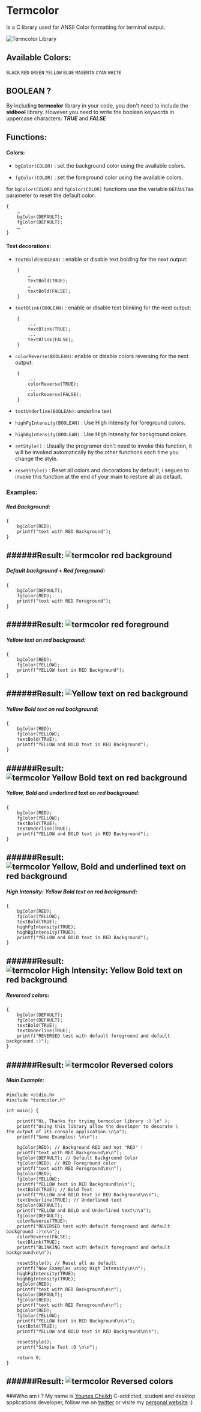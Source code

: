 Termcolor
=========

Is a C library used for ANSII Color formatting for terminal output.

![Termcolor Library](http://localhost/examples/example_termcolor.png) 

## Available Colors:
 `BLACK` `RED` `GREEN` `YELLOW` `BLUE` `MAGENTA` `CYAN` `WHITE`


## BOOLEAN ?
By including **termcolor** library in your code, you don't need to include the ~~**stdbool**~~ library. However you need to write the boolean keywords in uppercase characters:  ***TRUE***  and ***FALSE*** 

## Functions:

#### Colors: 

+ `bgColor(COLOR)` : set the background color using the available colors.

+ `fgColor(COLOR)` : set the foreground color using the available colors.

for `bgColor(COLOR)` and `fgColor(COLOR)` functions use the variable `DEFAULT`as parameter to reset the default color:
```
{
	…
	bgColor(DEFAULT);
	fgColor(DEFAULT);
	…
}
```
#### Text decorations:

+ `textBold(BOOLEAN)` : enable or disable text bolding for the next output:
``` 
	{
		…
		textBold(TRUE); 
		…
		textBold(FALSE);
	} 
```

+ `textBlink(BOOLEAN)` : enable or disable text blinking for the next output:
``` 
	{
		...
		textBlink(TRUE); 
		...
		textBlink(FALSE);
	} 
```

+ `colorReverse(BOOLEAN)`: enable or disable colors reversing for the next output:
``` 
	{
		...
		colorReverse(TRUE); 
		...
		colorReverse(FALSE);
	} 
```

+ `textUnderline(BOOLEAN)`: underline text

+ `highFgIntensity(BOOLEAN)` : Use High Intensity for foreground colors.

+ `highBgIntensity(BOOLEAN)` : Use High Intensity for background colors.

+ `setStyle()` : Usually the programer don't need to invoke this function, it will be invoked automatically by the other functions each time you change the style.

+ `resetStyle()` : Reset all colors and decorations by default!, i segues to invoke this function at the end of your main to restore all as default.

### Examples:
##### Red Background:

```
{
	bgColor(RED);
	printf("text with RED Background");
}
```
######Result:
![termcolor red background](http://localhost/examples/red_background.png) 
-
##### Default background + Red foreground:

```
{
	bgColor(DEFAULT);
	fgColor(RED);
	printf("text with RED Foreground");
}
```
######Result:
![termcolor red foreground](http://localhost/examples/red_foreground.png)
-
##### Yellow text on red background:

```
{
	bgColor(RED);
	fgColor(YELLOW);
	printf("YELLOW text in RED Background");
}
```
######Result:
![Yellow text on red background](http://localhost/examples/yellow_in_red.png)
-
##### Yellow Bold text on red background:

```
{
	bgColor(RED);
	fgColor(YELLOW);
	textBold(TRUE);
	printf("YELLOW and BOLD text in RED Background");
}
```
######Result:
![termcolor Yellow Bold text on red background](http://localhost/examples/bold_yellow_in_red.png)
-
##### Yellow, Bold and underlined text on red background:

```
{
	bgColor(RED);
	fgColor(YELLOW);
	textBold(TRUE);
	textUnderline(TRUE);
	printf("YELLOW and BOLD text in RED Background");
}
```
######Result:
![termcolor Yellow, Bold and underlined text on red background](http://localhost/examples/bold_yellow_underline.png)
-

##### High Intensity: Yellow Bold text on red background:

```
{
	bgColor(RED);
	fgColor(YELLOW);
	textBold(TRUE);
	highFgIntensity(TRUE);
	highBgIntensity(TRUE);
	printf("YELLOW and BOLD text in RED Background");
}
```
######Result:
![termcolor High Intensity: Yellow Bold text on red background](http://localhost/examples/high_intens.png)
-

##### Reversed colors:

```
{
	bgColor(DEFAULT);
	fgColor(DEFAULT);
	textBold(TRUE);
	textUnderline(TRUE);
	printf("REVERSED test with default foreground and default background :)");
}
```
######Result:
![termcolor Reversed colors](http://localhost/examples/reversed_colors.png)
-

##### Main Example:

```
#include <stdio.h>
#include "termcolor.h"

int main() {

	printf("Hi, Thanks for trying termcolor library :) \n" );
	printf("Using this library allow the developer to decorate \
the output of its console application.\n\n");
	printf("Some Examples: \n\n");
	
	bgColor(RED); // Background RED and not "RED" !
	printf("text with RED Background\n\n");
	bgColor(DEFAULT); // Default Background Color
	fgColor(RED); // RED Foreground color 
	printf("text with RED Foreground\n\n");
	bgColor(RED);
	fgColor(YELLOW);
	printf("YELLOW text in RED Background\n\n");
	textBold(TRUE); // Bold Text
	printf("YELLOW and BOLD text in RED Background\n\n");
	textUnderline(TRUE); // Underlined text 
	bgColor(DEFAULT);
	printf("YELLOW and BOLD and Underlined text\n\n");
	fgColor(DEFAULT);
	colorReverse(TRUE);
	printf("REVERSED test with default foreground and default background :)\n\n");
	colorReverse(FALSE);
	textBlink(TRUE);
	printf("BLINKING text with default foreground and default background\n\n");
	
	resetStyle(); // Reset all as default 
	printf("Now Examples using High Intensity\n\n");
	highFgIntensity(TRUE);
	highBgIntensity(TRUE);
	bgColor(RED);
	printf("text with RED Background\n\n");
	bgColor(DEFAULT);
	fgColor(RED);
	printf("text with RED Foreground\n\n");
	bgColor(RED);
	fgColor(YELLOW);
	printf("YELLOW text in RED Background\n\n");
	textBold(TRUE);
	printf("YELLOW and BOLD text in RED Background\n\n");
	
	resetStyle();
	printf("Simple Text :D \n\n");
	
    return 0;
}

```
######Result:
![termcolor Reversed colors](http://localhost/examples/example_termcolor.png)
-


###Who am i ?
My name is [Younes Cheikh][1] C-addicted, student and desktop applications developer, follow me on [twitter][2] or visite my [personal website][3] :)


[1]: http://github.com/cyounes/        "c.Younes on github"
[2]: http://twitter/cyounes  "@cyounes"
[3]: http://cyounes.com/    "personal website"

